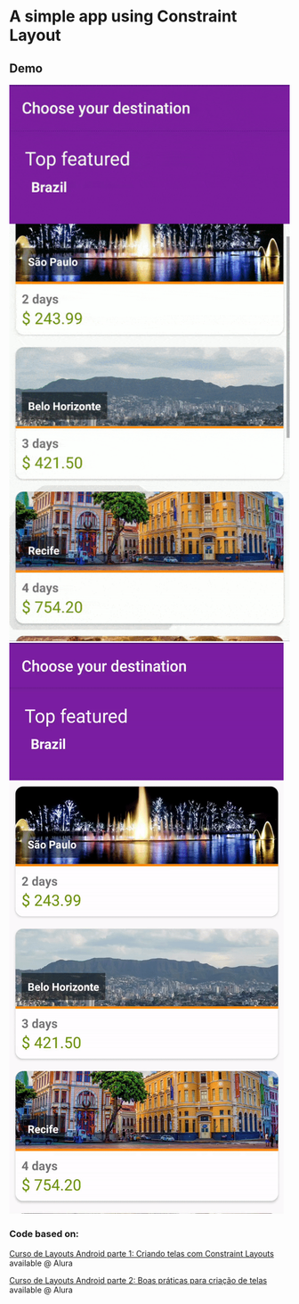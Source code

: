 # A simple app using Constraint Layout

## Demo

![Constraint Layout Demo](demo/demo.gif)
![App Flow Demo](demo/activities_flow_demo.gif)

### Code based on:
[Curso de Layouts Android parte 1: Criando telas com Constraint Layouts](https://cursos.alura.com.br/course/layout-android-1) available @ Alura

[Curso de Layouts Android parte 2: Boas práticas para criação de telas](https://cursos.alura.com.br/course/layout-android-2) available @ Alura
